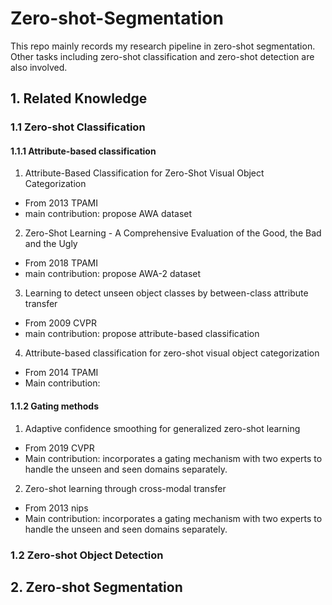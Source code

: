 # Zero-shot-Segmentation
This repo mainly records my research pipeline in zero-shot segmentation. Other tasks including  zero-shot classification and zero-shot detection are also involved.

## 1. Related Knowledge
### 1.1 Zero-shot Classification
#### 1.1.1 Attribute-based classification
1. Attribute-Based Classification for Zero-Shot Visual Object Categorization 
+ From 2013 TPAMI
+ main contribution: propose AWA dataset
2. Zero-Shot Learning - A Comprehensive Evaluation of the Good, the Bad and the Ugly
+ From 2018 TPAMI
+ main contribution: propose AWA-2 dataset
3. Learning to detect unseen object classes by between-class attribute transfer
+ From 2009 CVPR
+ main contribution: propose attribute-based classification
4. Attribute-based classification for zero-shot visual object categorization
+ From 2014 TPAMI
+ Main contribution: 
#### 1.1.2 Gating methods
1. Adaptive confidence smoothing for generalized zero-shot learning
+ From 2019 CVPR
+ Main contribution: incorporates a gating mechanism with two experts to handle the unseen and seen domains separately.
2. Zero-shot learning through cross-modal transfer
+ From 2013 nips
+ Main contribution: incorporates a gating mechanism with two experts to handle the unseen and seen domains separately.
### 1.2 Zero-shot Object Detection
## 2. Zero-shot Segmentation
